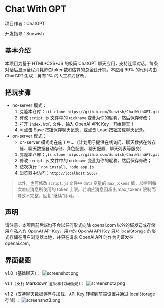 # Chat With GPT

项目作者：ChatGPT

开发指导：Sunwish

## 基本介绍

本项目为基于 HTML+CSS+JS 的极简 ChatGPT 聊天应用，支持连续对话，每条对话后显示全程消耗的总token数和估算的总金钱开销。本应用 99% 的代码均由 ChatGPT 生成，另有 1% 的人工样式修改。

## 把玩步骤

- no-server 模式：
  1. 克隆本仓库：`git clone https://github.com/Sunwish/ChatWithGPT.git`
  2. 修改 `script.js` 文件中的 `nickname` 变量为你的昵称，然后保存修改；
  3. 打开 `index.html` 文件，输入 OpenAI APK Key，开始聊天！
  4. 可点击 Save 按钮保存聊天记录，或点击 Load 按钮加载聊天记录。
- on-server 模式：
  - on-server 模式尚在施工中...（计划用于提供在线访问、聊天数据在线存储、聊天数据自动存储、角色配置、聊天配置、聊天列表等服务）
  1. 克隆本仓库：`git clone https://github.com/Sunwish/ChatWithGPT.git`
  2. 修改 `script.js` 文件中的 `nickname` 变量为你的昵称，然后保存修改；
  3. 依次执行：`npm install`、`node app.js`
  4. 浏览器中访问：`http://localhost:5050/`

> 此外，也可修改 `script.js` 文件中 `data` 变量的 `max_tokens` 值，以控制每次响应消息所使用的 token 上限。若响应消息因超出 max_tokens 限制而导致不完整，回复“继续”即可。

## 声明

请注意，本项目前后端均不会以任何形式向除 openai.com 以外的域发送或存储用户私人的 OpenAI API Key，用户的 OpenAI API Key 只以 localStorage 的形式存储在用户浏览器本地，并只在请求 OpenAI API 时作为凭证发往 openai.com。

## 界面截图

v1.0（基础聊天）：
![screenshot.png](https://s2.loli.net/2023/03/05/ETNBAzCu6UhLdFg.png)

v1.1（支持 Markdown 渲染和代码高亮）：
![screenshot2.png](https://s2.loli.net/2023/03/05/D9LxIjBYXJycMRs.png)

v1.2（支持聊天数据保存与加载，API Key 转移到前端设置并通过 localStorage 存储）：
![screenshot3.png](https://s2.loli.net/2023/03/07/7mUdWBatYKnAcz9.png)